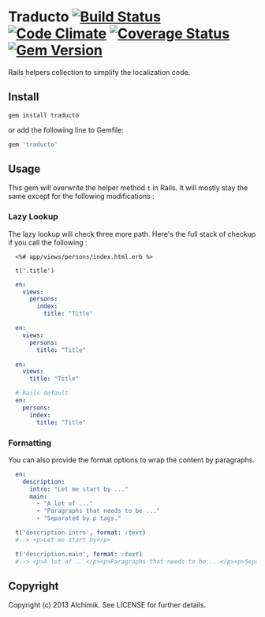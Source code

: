 Traducto [![Build Status](https://secure.travis-ci.org/alchimikweb/traducto.png?branch=master)](http://travis-ci.org/alchimikweb/traducto) [![Code Climate](https://codeclimate.com/repos/527c039556b10201a000874c/badges/67a2619a2ba5c6777c81/gpa.png)](https://codeclimate.com/repos/527c039556b10201a000874c/feed) [![Coverage Status](https://coveralls.io/repos/alchimikweb/traducto/badge.png)](https://coveralls.io/r/alchimikweb/traducto) [![Gem Version](https://badge.fury.io/rb/traducto.png)](http://badge.fury.io/rb/traducto)
===============

Rails helpers collection to simplify the localization code.

Install
-------

```
gem install traducto
```

or add the following line to Gemfile:

```ruby
gem 'traducto'
```

Usage
-----

This gem will overwrite the helper method ```t``` in Rails. It will mostly stay the same except for the following modifications :

### Lazy Lookup
The lazy lookup will check three more path. Here's the full stack of checkup if you call the following :

```erb
  <%# app/views/persons/index.html.erb %>

  t('.title')
```

```yaml
  en:
    views:
      persons:
        index:
          title: "Title"
```

```yaml
  en:
    views:
      persons:
        title: "Title"
```

```yaml
  en:
    views:
      title: "Title"
```

```yaml
  # Rails default
  en:
    persons:
      index:
        title: "Title"
```

### Formatting
You can also provide the format options to wrap the content by paragraphs.

```yaml
  en:
    description:
      intro: "Let me start by ..."
      main:
        - "A lot of ..."
        - "Paragraphs that needs to be ..."
        - "Separated by p tags."
```

```ruby
  t('description.intro', format: :text)
  #--> <p>Let me start by</p>

  t('description.main', format: :text)
  #--> <p>A lot of ...</p><p>Paragraphs that needs to be ...</p><p>Separated by p tags.</p>
```


Copyright
---------

Copyright (c) 2013 Alchimik. See LICENSE for further details.
